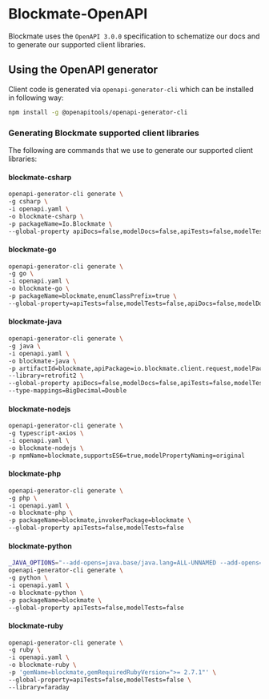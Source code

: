 # Blockmate-OpenAPI

Blockmate uses the `OpenAPI 3.0.0` specification to schematize our docs and to generate our supported client libraries.

## Using the OpenAPI generator

Client code is generated via `openapi-generator-cli` which can be installed in following way:

```bash
npm install -g @openapitools/openapi-generator-cli
```

### Generating Blockmate supported client libraries

The following are commands that we use to generate our supported client libraries:

#### blockmate-csharp

```bash
openapi-generator-cli generate \
-g csharp \
-i openapi.yaml \
-o blockmate-csharp \
-p packageName=Io.Blockmate \
--global-property apiDocs=false,modelDocs=false,apiTests=false,modelTests=false
```

#### blockmate-go

```bash
openapi-generator-cli generate \
-g go \
-i openapi.yaml \
-o blockmate-go \
-p packageName=blockmate,enumClassPrefix=true \
--global-property=apiTests=false,modelTests=false,apiDocs=false,modelDocs=false
```

#### blockmate-java

```bash
openapi-generator-cli generate \
-g java \
-i openapi.yaml \
-o blockmate-java \
-p artifactId=blockmate,apiPackage=io.blockmate.client.request,modelPackage=io.blockmate.client.model,dateLibrary=java8 \
--library=retrofit2 \
--global-property apiDocs=false,modelDocs=false,apiTests=false,modelTests=false \
--type-mappings=BigDecimal=Double
```

#### blockmate-nodejs

```bash
openapi-generator-cli generate \
-g typescript-axios \
-i openapi.yaml \
-o blockmate-nodejs \
-p npmName=blockmate,supportsES6=true,modelPropertyNaming=original
```

#### blockmate-php

```bash
openapi-generator-cli generate \
-g php \
-i openapi.yaml \
-o blockmate-php \
-p packageName=blockmate,invokerPackage=blockmate \
--global-property apiTests=false,modelTests=false
```

#### blockmate-python

```bash
_JAVA_OPTIONS="--add-opens=java.base/java.lang=ALL-UNNAMED --add-opens=java.base/java.util=ALL-UNNAMED" \
openapi-generator-cli generate \
-g python \
-i openapi.yaml \
-o blockmate-python \
-p packageName=blockmate \
--global-property apiTests=false,modelTests=false
```

#### blockmate-ruby

```bash
openapi-generator-cli generate \
-g ruby \
-i openapi.yaml \
-o blockmate-ruby \
-p 'gemName=blockmate,gemRequiredRubyVersion=">= 2.7.1"' \
--global-property=apiTests=false,modelTests=false \
--library=faraday
```
